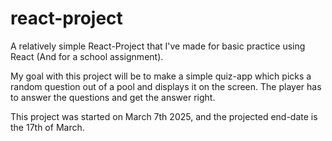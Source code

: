 # react-project
A relatively simple React-Project that I've made for basic practice using React (And for a school assignment).

My goal with this project will be to make a simple quiz-app which picks a random question out of a pool and displays it on the screen. The player has to answer the questions and get the answer right.

This project was started on March 7th 2025, and the projected end-date is the 17th of March.
